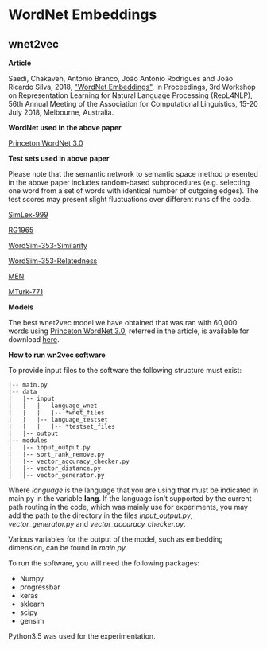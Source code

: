 # WordNet Embeddings

## wnet2vec

**Article**

Saedi, Chakaveh, António Branco, João António Rodrigues and João Ricardo Silva, 2018, ["WordNet Embeddings"](http://www.di.fc.ul.pt/~ahb/pubs/2018ChakavehEtAl.pdf), In Proceedings, 3rd Workshop on Representation Learning for Natural Language Processing (RepL4NLP), 56th Annual Meeting of the Association for Computational Linguistics, 15-20 July 2018, Melbourne, Australia.

**WordNet used in the above paper**

[Princeton WordNet 3.0](http://wordnetcode.princeton.edu/3.0/WordNet-3.0.tar.gz)

**Test sets used in above paper**

Please note that the semantic network to semantic space method presented in the above paper includes random-based subprocedures (e.g. selecting one word from a set of words with identical number of outgoing edges). The test scores may present slight fluctuations over different runs of the code.

[SimLex-999](https://www.cl.cam.ac.uk/~fh295/simlex.html)

[RG1965](http://delivery.acm.org/10.1145/370000/365657/p627-rubenstein.pdf?ip=194.117.40.49&id=365657&acc=ACTIVE%20SERVICE&key=2E5699D25B4FE09E%2E454625C777251F56%2E4D4702B0C3E38B35%2E4D4702B0C3E38B35&__acm__=1527501385_f2095c911da3627e99b9a6c8a9769558)

[WordSim-353-Similarity](http://alfonseca.org/eng/research/wordsim353.html)

[WordSim-353-Relatedness](http://alfonseca.org/eng/research/wordsim353.html)

[MEN](http://clic.cimec.unitn.it/~elia.bruni/MEN.html)

[MTurk-771](http://www2.mta.ac.il/~gideon/datasets/)

**Models**

The best wnet2vec model we have obtained that was ran with 60,000 words using [Princeton WordNet 3.0](http://wordnetcode.princeton.edu/3.0/WordNet-3.0.tar.gz), referred in the article, is available for download [here](http://lxcenter.di.fc.ul.pt/wn2vec.zip).

**How to run wn2vec software**

To provide input files to the software the following structure must exist:

```
|-- main.py
|-- data
|   |-- input
|   |   |-- language_wnet
|   |   |   |-- *wnet_files
|   |   |-- language_testset
|   |   |   |-- *testset_files
|   |-- output
|-- modules
|   |-- input_output.py
|   |-- sort_rank_remove.py
|   |-- vector_accuracy_checker.py
|   |-- vector_distance.py
|   |-- vector_generator.py
```

Where *language* is the language that you are using that must be indicated in main.py in the variable **lang**.
If the language isn't supported by the current path routing in the code, which was mainly use for experiments, you may add the path to the directory in the files *input_output.py*, *vector_generator.py* and *vector_accuracy_checker.py*.

Various variables for the output of the model, such as embedding dimension, can be found in *main.py*. 

To run the software, you will need the following packages:

* Numpy
* progressbar
* keras
* sklearn
* scipy
* gensim

Python3.5 was used for the experimentation.
